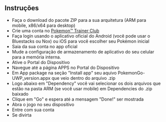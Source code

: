 ## Instruções

 - Faça o download do pacote ZIP para a sua arquitetura (ARM para mobile, x86/x64 para desktop)
 - Crie uma conta no <a href="https://www.pokemon.com/us/pokemon-trainer-club/caslogin" title="Pokemon™ Trainer Club">Pokemon™ Trainer Club</a>
 - Faça login usando o aplicativo oficial do Android (você pode usar o Bluestacks ou Nox) ou iOS para você escolher seu Pokémon inicial
 - Saia da sua conta no app oficial
 - Mude a configuração de armazenamento de aplicativo do seu celular para a memória interna.
 - Ative o Portal do Dispositivo
 - Navegue até a página APPS no Portal do Dispositivo
 - Em App package na seção "Install app" seu aquivo PokemonGo-UWP_version.appx que veio dentro do arquivo .zip
 - Logo abaixo em "Dependency" você vai selecionar os dois arquivos que estão na pasta ARM (se você usar mobile) em Dependencies do .zip baixado
 - Clique em "Go" e espera até a mensagem "Done!" ser mostrada
 - Abra o jogo no seu dispositivo
 - Entre com sua conta
 - Se divirta